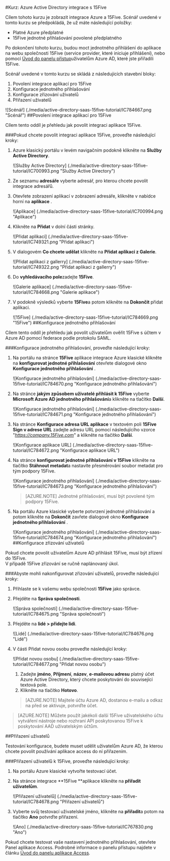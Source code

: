 <properties 
    pageTitle="Kurz: Azure Active Directory integrace s 15Five | Microsoft Azure" 
    description="Naučte se používat 15Five s Azure Active Directory povolit jednotné přihlašování, automatizované zřizování a další!" 
    services="active-directory" 
    authors="jeevansd"  
    documentationCenter="na" 
    manager="femila"/>
<tags 
    ms.service="active-directory" 
    ms.devlang="na" 
    ms.topic="article" 
    ms.tgt_pltfrm="na" 
    ms.workload="identity" 
    ms.date="09/29/2016" 
    ms.author="jeedes" />

#<a name="tutorial-azure-active-directory-integration-with-15five"></a>Kurz: Azure Active Directory integrace s 15Five

Cílem tohoto kurzu je zobrazit integrace Azure a 15Five. Scénář uvedené v tomto kurzu se předpokládá, že už máte následující položky:

-   Platné Azure předplatné
-   15Five jednotné přihlašování povolené předplatného

Po dokončení tohoto kurzu, budou moct jednotného přihlášení do aplikace na webu společnosti 15Five (service provider, které iniciuje přihlášení), nebo pomocí [Úvod do panelu přístup](active-directory-saas-access-panel-introduction.md)uživatelům Azure AD, které jste přiřadili 15Five.

Scénář uvedené v tomto kurzu se skládá z následujících stavební bloky:

1.  Povolení integrace aplikací pro 15Five
2.  Konfigurace jednotného přihlašování
3.  Konfigurace zřizování uživatelů
4.  Přiřazení uživatelů

![Scénář] (./media/active-directory-saas-15five-tutorial/IC784667.png "Scénář")
##<a name="enabling-the-application-integration-for-15five"></a>Povolení integrace aplikací pro 15Five

Cílem tento oddíl je přehledu jak povolit integraci aplikace 15Five.

###<a name="to-enable-the-application-integration-for-15five-perform-the-following-steps"></a>Pokud chcete povolit integraci aplikace 15Five, proveďte následující kroky:

1.  Azure klasický portálu v levém navigačním podokně klikněte na **Služby Active Directory**.

    ![Služby Active Directory] (./media/active-directory-saas-15five-tutorial/IC700993.png "Služby Active Directory")

2.  Ze seznamu **adresáře** vyberte adresář, pro kterou chcete povolit integrace adresářů.

3.  Otevřete zobrazení aplikací v zobrazení adresáře, klikněte v nabídce horní na **aplikace** .

    ![Aplikace] (./media/active-directory-saas-15five-tutorial/IC700994.png "Aplikace")

4.  Klikněte na **Přidat** v dolní části stránky.

    ![Přidat aplikaci] (./media/active-directory-saas-15five-tutorial/IC749321.png "Přidat aplikaci")

5.  V dialogovém **Co chcete udělat** klikněte na **Přidat aplikaci z Galerie**.

    ![Přidat aplikaci z gallerry] (./media/active-directory-saas-15five-tutorial/IC749322.png "Přidat aplikaci z gallerry")

6.  Do **vyhledávacího pole**zadejte **15Five**.

    ![Galerie aplikace] (./media/active-directory-saas-15five-tutorial/IC784668.png "Galerie aplikace")

7.  V podokně výsledků vyberte **15Five**a potom klikněte na **Dokončit** přidat aplikaci.

    ![15Five] (./media/active-directory-saas-15five-tutorial/IC784669.png "15Five")
##<a name="configuring-single-sign-on"></a>Konfigurace jednotného přihlašování

Cílem tento oddíl je přehledu jak povolit uživatelům ověřit 15Five s účtem v Azure AD pomocí federace podle protokolu SAML.

###<a name="to-configure-single-sign-on-perform-the-following-steps"></a>Konfigurace jednotného přihlašování, proveďte následující kroky:

1.  Na portálu na stránce **15Five** aplikace integrace Azure klasické klikněte na **konfigurovat jednotné přihlašování** otevřete dialogové okno **Konfigurace jednotného přihlašování** .

    ![Konfigurace jednotného přihlašování] (./media/active-directory-saas-15five-tutorial/IC784670.png "Konfigurace jednotného přihlašování")

2.  Na stránce **jakým způsobem uživatelé přihlásit k 15Five** vyberte **Microsoft Azure AD jednotného přihlašování**a klikněte na tlačítko **Další**.

    ![Konfigurace jednotného přihlašování] (./media/active-directory-saas-15five-tutorial/IC784671.png "Konfigurace jednotného přihlašování")

3.  Na stránce **Konfigurace adresa URL aplikace** v textovém poli **15Five Sign v adrese URL** zadejte adresu URL pomocí následujícího vzorce "*https://company.15Five.com*" a klikněte na tlačítko **Další**.

    ![Konfigurace aplikace URL] (./media/active-directory-saas-15five-tutorial/IC784672.png "Konfigurace aplikace URL")

4.  Na stránce **konfigurovat jednotné přihlašování v 15Five** klikněte na tlačítko **Stáhnout metadat**a nastavíte přesměrování soubor metadat pro tým podpory 15Five.

    ![Konfigurace jednotného přihlašování] (./media/active-directory-saas-15five-tutorial/IC784673.png "Konfigurace jednotného přihlašování")

    >[AZURE.NOTE] Jednotné přihlašování, musí být povolené tým podpory 15Five.

5.  Na portálu Azure klasické vyberte potvrzení jednotné přihlašování a potom klikněte na **Dokončit** zavřete dialogové okno **Konfigurace jednotného přihlašování** .

    ![Konfigurace jednotného přihlašování] (./media/active-directory-saas-15five-tutorial/IC784674.png "Konfigurace jednotného přihlašování")
##<a name="configuring-user-provisioning"></a>Konfigurace zřizování uživatelů

Pokud chcete povolit uživatelům Azure AD přihlásit 15Five, musí být zřízení do 15Five.  
V případě 15Five zřizování se ručně naplánovaný úkol.

###<a name="to-configure-user-provisioning-perform-the-following-steps"></a>Abyste mohli nakonfigurovat zřizování uživatelů, proveďte následující kroky:

1.  Přihlaste se k vašemu webu společnosti **15Five** jako správce.

2.  Přejděte na **Správa společnosti**.

    ![Správa společnosti] (./media/active-directory-saas-15five-tutorial/IC784675.png "Správa společnosti")

3.  Přejděte na **lidé \> přidejte lidi**.

    ![Lidé] (./media/active-directory-saas-15five-tutorial/IC784676.png "Lidé")

4.  V části Přidat novou osobu proveďte následující kroky:

    ![Přidat novou osobu] (./media/active-directory-saas-15five-tutorial/IC784677.png "Přidat novou osobu")

    1.  Zadejte **jméno**, **Příjmení**, **název**, **e-mailovou adresu** platný účet Azure Active Directory, který chcete poskytování do související textová pole.
    2.  Klikněte na tlačítko **Hotovo**.

    >[AZURE.NOTE] Majitele účtu Azure AD, dostanou e-mailu a odkaz na před se aktivuje, potvrďte účet.

>[AZURE.NOTE] Můžete použít jakékoli další 15Five uživatelského účtu vytváření nástroje nebo rozhraní API poskytovanou 15Five k poskytování AAD uživatelským účtům.

##<a name="assigning-users"></a>Přiřazení uživatelů

Testování konfigurace, budete muset udělit uživatelům Azure AD, že kterou chcete povolit používání aplikace access do ní přiřazením.

###<a name="to-assign-users-to-15five-perform-the-following-steps"></a>Přiřazení uživatelů k 15Five, proveďte následující kroky:

1.  Na portálu Azure klasické vytvořte testovací účet.

2.  Na stránce integrace **15Five **aplikace klikněte na **přiřadit uživatelům**.

    ![Přiřazení uživatelů] (./media/active-directory-saas-15five-tutorial/IC784678.png "Přiřazení uživatelů")

3.  Vyberte svůj testovací uživatelské jméno, klikněte na **přiřadit**a potom na tlačítko **Ano** potvrďte přiřazení.

    ![Ano] (./media/active-directory-saas-15five-tutorial/IC767830.png "Ano")

Pokud chcete testovat vaše nastavení jednotného přihlašování, otevřete Panel aplikace Access. Podrobné informace o panelu přístupu najdete v článku [Úvod do panelu aplikace Access](active-directory-saas-access-panel-introduction.md).
